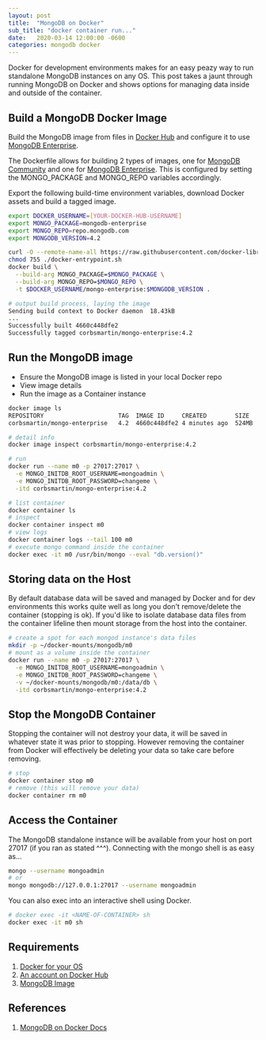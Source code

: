 ```yaml
---
layout: post
title:  "MongoDB on Docker"
sub_title: "docker container run..."
date:   2020-03-14 12:00:00 -0600
categories: mongodb docker
---
```


Docker for development environments makes for an easy peazy way to run standalone MongoDB instances on any OS.  This post takes a jaunt through running MongoDB on Docker and shows options for managing data inside and outside of the container.

## Build a MongoDB Docker Image

Build the MongoDB image from files in [Docker Hub](https://hub.docker.com/_/mongo/) and configure it to use [MongoDB Enterprise](https://www.mongodb.com/download-center/enterprise).

The Dockerfile allows for building 2 types of images, one for [MongoDB Community](https://www.mongodb.com/download-center/community) and one for [MongoDB Enterprise](https://www.mongodb.com/download-center/enterprise).  This is configured by setting the MONGO_PACKAGE and MONGO_REPO variables accordingly.

Export the following build-time environment variables, download Docker assets and build a tagged image.

```bash
export DOCKER_USERNAME=[YOUR-DOCKER-HUB-USERNAME]
export MONGO_PACKAGE=mongodb-enterprise
export MONGO_REPO=repo.mongodb.com
export MONGODB_VERSION=4.2

curl -O --remote-name-all https://raw.githubusercontent.com/docker-library/mongo/master/$MONGODB_VERSION/{Dockerfile,docker-entrypoint.sh}
chmod 755 ./docker-entrypoint.sh
docker build \
  --build-arg MONGO_PACKAGE=$MONGO_PACKAGE \
  --build-arg MONGO_REPO=$MONGO_REPO \
  -t $DOCKER_USERNAME/mongo-enterprise:$MONGODB_VERSION .

# output build process, laying the image
Sending build context to Docker daemon  18.43kB
...
Successfully built 4660c448dfe2
Successfully tagged corbsmartin/mongo-enterprise:4.2
```

## Run the MongoDB image

* Ensure the MongoDB image is listed in your local Docker repo
* View image details
* Run the image as a Container instance

```bash
docker image ls
REPOSITORY                     TAG  IMAGE ID     CREATED        SIZE
corbsmartin/mongo-enterprise   4.2  4660c448dfe2 4 minutes ago  524MB

# detail info
docker image inspect corbsmartin/mongo-enterprise:4.2

# run
docker run --name m0 -p 27017:27017 \
  -e MONGO_INITDB_ROOT_USERNAME=mongoadmin \
  -e MONGO_INITDB_ROOT_PASSWORD=changeme \
  -itd corbsmartin/mongo-enterprise:4.2

# list container
docker container ls
# inspect
docker container inspect m0
# view logs
docker container logs --tail 100 m0
# execute mongo command inside the container
docker exec -it m0 /usr/bin/mongo --eval "db.version()"
```

## Storing data on the Host

By default database data will be saved and managed by Docker and for dev environments this works quite well as long you don't remove/delete the container (stopping is ok).  If you'd like to isolate database data files from the container lifeline then mount storage from the host into the container.

```bash
# create a spot for each mongod instance's data files
mkdir -p ~/docker-mounts/mongodb/m0
# mount as a volume inside the container
docker run --name m0 -p 27017:27017 \
  -e MONGO_INITDB_ROOT_USERNAME=mongoadmin \
  -e MONGO_INITDB_ROOT_PASSWORD=changeme \
  -v ~/docker-mounts/mongodb/m0:/data/db \
  -itd corbsmartin/mongo-enterprise:4.2
```

## Stop the MongoDB Container

Stopping the container will not destroy your data, it will be saved in whatever state it was prior to stopping.  However removing the container from Docker will effectively be deleting your data so take care before removing.

```bash
# stop
docker container stop m0
# remove (this will remove your data)
docker container rm m0
```

## Access the Container

The MongoDB standalone instance will be available from your host on port 27017 (if you ran as stated ^^^).  Connecting with the mongo shell is as easy as...

```bash
mongo --username mongoadmin
# or
mongo mongodb://127.0.0.1:27017 --username mongoadmin
```

You can also exec into an interactive shell using Docker.

```bash
# docker exec -it <NAME-OF-CONTAINER> sh
docker exec -it m0 sh
```

## Requirements

1. [Docker for your OS](https://www.docker.com/products/docker-desktop)
2. [An account on Docker Hub](https://hub.docker.com/)
3. [MongoDB Image](https://hub.docker.com/_/mongo/)

## References

1. [MongoDB on Docker Docs](https://docs.mongodb.com/manual/tutorial/install-mongodb-enterprise-with-docker/)
